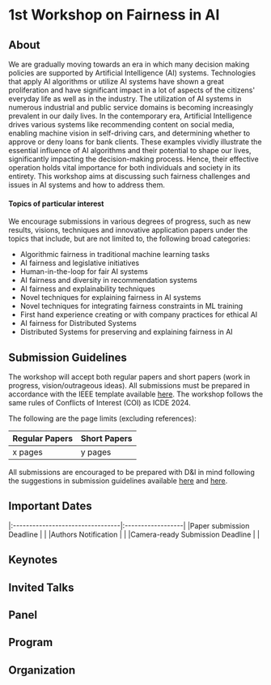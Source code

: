# 1st Workshop on Fairness in AI

## About 
We are gradually moving towards an era in which many decision making policies are supported by Artificial Intelligence (AI) systems. Technologies that apply AI algorithms or utilize AI systems have shown a great proliferation and have significant impact in a lot of aspects of the citizens' everyday life as well as in the industry. The utilization of AI systems in numerous industrial and public service domains is becoming increasingly prevalent in our daily lives. In the contemporary era, Artificial Intelligence drives various systems like recommending content on social media, enabling machine vision in self-driving cars, and determining whether to approve or deny loans for bank clients. These examples vividly illustrate the essential influence of AI algorithms and their potential to shape our lives, significantly impacting the decision-making process. Hence, their effective operation holds vital importance for both individuals and society in its entirety. This workshop aims at discussing such fairness challenges and issues in AI systems and how to address them.

#### Topics of particular interest
We encourage submissions in various degrees of progress, such as new results, visions, techniques and innovative application papers under the topics that include, but are not limited to, the following broad categories:

* Algorithmic fairness in traditional machine learning tasks
* AI fairness and legislative initiatives
* Human-in-the-loop for fair AI systems
* AI fairness and diversity in recommendation systems
* AI fairness and explainability techniques
* Novel techniques for explaining fairness in AI systems
* Novel techniques for integrating fairness constraints in ML training
* First hand experience creating or with company practices for ethical AI
* AI fairness for Distributed Systems
* Distributed Systems for preserving and explaining fairness in AI


## Submission Guidelines
The workshop will accept both regular papers and short papers (work in progress, vision/outrageous ideas). All submissions must be prepared in accordance with the IEEE template available <a href="https://www.ieee.org/conferences_events/conferences/publishing/templates.html" target="_blank">here</a>. The workshop follows the same rules of Conflicts of Interest (COI) as ICDE 2024.

The following are the page limits (excluding references):

| Regular Papers  | Short Papers      |
|:----------------|:------------------|
| x pages         | y pages           |

All submissions are encouraged to be prepared with D&I in mind following the suggestions in submission guidelines available <a href="https://icde2024.github.io/di.html" target="_blank">here</a> and <a href="https://dbdni.github.io/" target="_blank">here</a>.

## Important Dates
|:---------------------------------|:------------------|
|Paper submission Deadline         |                   |
|Authors Notification              |                   |
|Camera-ready Submission Deadline  |                   |

## Keynotes

## Invited Talks

## Panel

## Program


## Organization
